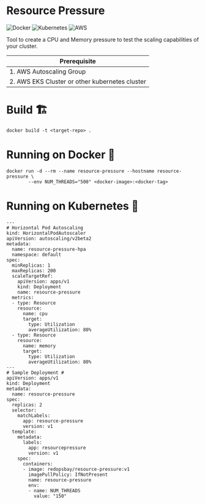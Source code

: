 # Resource Pressure #

![Docker](https://img.shields.io/badge/docker-%230db7ed.svg?style=for-the-badge&logo=docker&logoColor=white)
![Kubernetes](https://img.shields.io/badge/kubernetes-%23326ce5.svg?style=for-the-badge&logo=kubernetes&logoColor=white)
![AWS](https://img.shields.io/badge/AWS-%23FF9900.svg?style=for-the-badge&logo=amazon-aws&logoColor=white)


Tool to create a CPU and Memory pressure to test the scaling capabilities of your cluster.

| Prerequisite                                   |
| ---------------------------------------------- |
| 1. AWS Autoscaling Group                       |
| 2. AWS EKS Cluster or other kubernetes cluster |



Build 🏗️
=========

```
docker build -t <target-repo> .
```


Running on Docker 🏃
====================
```
docker run -d --rm --name resource-pressure --hostname resource-pressure \
        --env NUM_THREADS="500" <docker-image>:<docker-tag>
```


Running on Kubernetes 🚢
======================
```
---
# Horizontal Pod Autoscaling
kind: HorizontalPodAutoscaler
apiVersion: autoscaling/v2beta2
metadata:
  name: resource-pressure-hpa
  namespace: default
spec:
  minReplicas: 1
  maxReplicas: 200
  scaleTargetRef:
    apiVersion: apps/v1
    kind: Deployment
    name: resource-pressure
  metrics:
  - type: Resource
    resource:
      name: cpu
      target:
        type: Utilization
        averageUtilization: 80%
  - type: Resource
    resource:
      name: memory
      target:
        type: Utilization
        averageUtilization: 80%
---
# Sample Deployment #
apiVersion: apps/v1
kind: Deployment
metadata:
  name: resource-pressure
spec:
  replicas: 2
  selector:
    matchLabels:
      app: resource-pressure
      version: v1
  template:
    metadata:
      labels:
        app: resourcepressure
        version: v1
    spec:
      containers:
      - image: redopsbay/resource-pressure:v1
        imagePullPolicy: IfNotPresent
        name: resource-pressure
        env:
        - name: NUM_THREADS
          value: "150"
```
